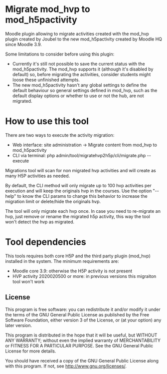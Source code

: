 # Migrate mod_hvp to mod_h5pactivity #

Moodle plugin allowing to migrate activities created with the mod_hvp plugin created by Joubel to the new mod_h5pactivity created by Moodle HQ since Moodle 3.9.

Some limitations to consider before using this plugin:

* Currently it's still not possible to save the current status with the mod_h5pactivity. The mod_hvp supports it (although it's disabled by default) so, before migrating the activities, consider students might loose these unfinished attempts.
* The new mod_h5pactivity hasn't any global settings to define the default behaviour so general settings defined in mod_hvp, such as the default display options or whether to use or not the hub, are not migrated.

# How to use this tool #

There are two ways to execute the activity migration:

* Web interface: site administration -> Migrate content from mod_hvp to mod_h5pactivity
* CLI via terminal: php admin/tool/migratehvp2h5p/cli/migrate.php --execute

Migrations tool will scan for non migrated hvp activities and will create as many H5P activities as needed.

By default, the CLI method will only migrate up to 100 hvp activities per execution and will keep the originals hvp in the courses. Use the option "--help" to know the CLI params to change this behavior to increase the migration limit or delete/hide the originals hvp.

The tool will only migrate each hvp once. In case you need to re-migrate an hvp, just remove or rename the migrated h5p activity, this way the tool won't detect the hvp as migrated.

# Tool dependencies #

This tools requires both core H5P and the third party plugin (mod_hvp) installed in the system. The minimum requirements are:

* Moodle core 3.9: otherwise the H5P activity is not present
* HVP activity 2020020500 or more: in previous versions this migraiton tool won't work

## License ##

This program is free software: you can redistribute it and/or modify it under
the terms of the GNU General Public License as published by the Free Software
Foundation, either version 3 of the License, or (at your option) any later
version.

This program is distributed in the hope that it will be useful, but WITHOUT ANY
WARRANTY; without even the implied warranty of MERCHANTABILITY or FITNESS FOR A
PARTICULAR PURPOSE.  See the GNU General Public License for more details.

You should have received a copy of the GNU General Public License along with
this program.  If not, see <http://www.gnu.org/licenses/>.
